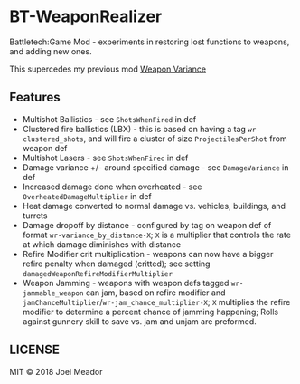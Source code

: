 # BT-WeaponRealizer

Battletech:Game Mod - experiments in restoring lost functions to weapons, and adding new ones.

This supercedes my previous mod [Weapon Variance](https://github.com/janxious/BT-WeaponVariance)

## Features

* Multishot Ballistics - see `ShotsWhenFired` in def
* Clustered fire ballistics (LBX) - this is based on having a tag `wr-clustered_shots`, and will fire a cluster of size `ProjectilesPerShot` from weapon def
* Multishot Lasers - see `ShotsWhenFired` in def
* Damage variance +/- around specified damage - see `DamageVariance` in def
* Increased damage done when overheated - see `OverheatedDamageMultiplier` in def
* Heat damage converted to normal damage vs. vehicles, buildings, and turrets
* Damage dropoff by distance - configured by tag on weapon def of format `wr-variance_by_distance-X`; `X` is a multiplier that controls the rate at which damage diminishes with distance
* Refire Modifier crit multiplication - weapons can now have a bigger refire penalty when damaged (critted); see setting `damagedWeaponRefireModifierMultiplier`
* Weapon Jamming - weapons with weapon defs tagged `wr-jammable_weapon` can jam, based on refire modifier and `jamChanceMultiplier`/`wr-jam_chance_multiplier-X`; `X` multiplies the refire modifier to determine a percent chance of jamming happening; Rolls against gunnery skill to save vs. jam and unjam are preformed.

## LICENSE
MIT © 2018 Joel Meador